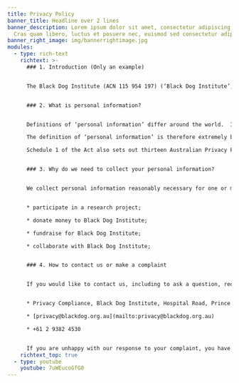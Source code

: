 ```yaml
---
title: Privacy Policy
banner_title: Headline over 2 lines
banner_description: Lorem ipsum dolor sit amet, consectetur adipiscing elit.
  Cras quam libero, luctus et posuere nec, euismod sed consectetur adipiscing.
banner_right_image: img/bannerrightimage.jpg
modules:
  - type: rich-text
    richtext: >-
      ### 1. Introduction (Only an example)


      The Black Dog Institute (ACN 115 954 197) (‘Black Dog Institute’, ‘us’ or ‘we’) recognises and values the importance of protecting the privacy of our stakeholders, collaborators, partners, customers, research participants, clients, prospective clients, patients, prospective patients, relevant health service providers, donors, fundraisers, suppliers and other third parties (‘Individuals’). The Black Dog Institute is a Medical Research Institute and a global leader in translational mental health research. We harness the latest technology and other tools to quickly turn our world-class research findings into clinical services, education and ehealth products that improve the lives of people with mental illness and the wider community. To enable us to fulfill our responsibilities relating to research, education and training, clinical and ehealth services and population health approaches, fundraising, marketing and development, or to otherwise carry out our functions (including, for example, hiring new employees or dealing with suppliers or contractors) (‘Operational Purposes’), we may need to collect a broad range of personal information from individuals.  Black Dog Institute is committed to handling personal information (including health and other sensitive information) in accordance with applicable laws, including the Australian Privacy Principles set out in the Privacy Act 1988 (Cth). 


      ### 2. What is personal information?


      Definitions of ‘personal information’ differ around the world.  In Australia, the collection, storage, use and disclosure of ‘personal information’ is regulated by the Privacy Act 1988 (Cth) (the “Act”).  The Act defines ‘personal information’ as: …information or an opinion, whether true or not, and whether recorded in a material form or not, about an identified individual, or an individual who is reasonably identifiable

      The definition of ‘personal information’ is therefore extremely broad, but good examples would include your full name and your address.

      Schedule 1 of the Act also sets out thirteen Australian Privacy Principles (the ‘APPs’) which comprehensively cover the protection of personal information.  You can feel confident that we will always collect, hold, use and disclose your personal information in accordance with the Act, the APPs and this Privacy Policy.


      ### 3. Why do we need to collect your personal information?


      We collect personal information reasonably necessary for one or more of our functions or activities in connection with the Operational Purposes. This personal information may include sensitive information, and in some instances such as where you receive clinical or ehealth services, may include health information. You may decide to provide your personal information to Black Dog Institute for a range of different reasons. By way of example you may wish to:


      * participate in a research project;

      * donate money to Black Dog Institute;

      * fundraise for Black Dog Institute;

      * collaborate with Black Dog Institute; 


      ### 4. How to contact us or make a complaint


      If you would like to contact us, including to ask a question, request removal from our communications or make a complaint, we may be reached at the details below:


      * Privacy Compliance, Black Dog Institute, Hospital Road, Prince of Wales Hospital, Randwick NSW 2031, Australia

      * [privacy@blackdog.org.au](mailto:privacy@blackdog.org.au)

      * +61 2 9382 4530


      If you are unhappy with our response to your complaint, you have the right to make a complaint to the Office of the Australian Information Commissioner (OAIC).  Details of how to contact the OAIC are provided on its website at www.oaic.gov.au.
    richtext_top: true
  - type: youtube
    youtube: 7uWEucoGfG0
---
```

